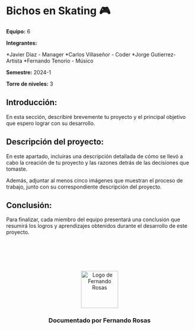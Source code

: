 # Bichos en Skating 🎮

**Equipo:** 6

**Integrantes:**

*Javier Diaz - Manager 
*Carlos Villaseñor - Coder 
*Jorge Gutierrez- Artista 
*Fernando Tenorio - Músico


**Semestre:** 2024-1

**Torre de niveles:** 3

## **Introducción:**

En esta sección, describiré brevemente tu proyecto y el principal objetivo que espero lograr con su desarrollo.

## **Descripción del proyecto:**

En este apartado, incluiras una descripción detallada de cómo se llevó a cabo la creación de tu proyecto y las razones detrás de las decisiones que tomaste.

Además, adjuntar al menos cinco imágenes que muestran el proceso de trabajo, junto con su correspondiente descripción del proyecto.

## **Conclusión:** 

Para finalizar, cada miembro del equipo presentará una conclusión que resumirá los logros y aprendizajes obtenidos durante el desarrollo de este proyecto.

<!-- Cuando entregues tu documentación, por favor, borra todo lo que esté debajo. -->
<div align="center">
<br>
<br>
<br>
<br>
<p align="center">
  <img src="rexLogo.png" alt="Logo de Fernando Rosas" width="100"/>
</p>
<h3 align="center">Documentado por Fernando Rosas</h3>
</div>

